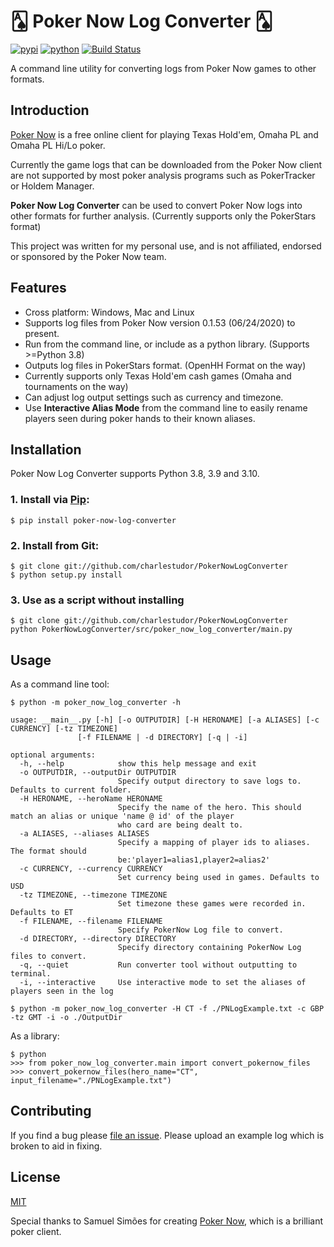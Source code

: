 # &#127137; Poker Now Log Converter &#127137;

[![pypi](https://img.shields.io/pypi/v/poker_now_log_converter.svg)](https://pypi.org/project/poker_now_log_converter/)
[![python](https://img.shields.io/pypi/pyversions/poker_now_log_converter.svg)](https://pypi.org/project/poker_now_log_converter/)
[![Build Status](https://github.com/charlestudor/PokerNowLogConverter/actions/workflows/main.yml/badge.svg?branch=master)](https://github.com/charlestudor/PokerNowLogConverter/actions)

A  command line utility for converting logs from Poker Now games to other formats.


## Introduction

[Poker Now](https://www.pokernow.club) is a free online client for playing Texas Hold'em, Omaha PL and Omaha PL Hi/Lo poker.

Currently the game logs that can be downloaded from the Poker Now client are not supported by most poker analysis programs
such as PokerTracker or Holdem Manager.

**Poker Now Log Converter** can be used to convert Poker Now logs into other formats for further analysis.
(Currently supports only the PokerStars format)

This project was written for my personal use, and is not affiliated, endorsed or sponsored by the Poker Now team.

## Features

- Cross platform: Windows, Mac and Linux
- Supports log files from Poker Now version 0.1.53 (06/24/2020) to present.
- Run from the command line, or include as a python library. (Supports >=Python 3.8)
- Outputs log files in PokerStars format. (OpenHH Format on the way)
- Currently supports only Texas Hold'em cash games (Omaha and tournaments on the way)
- Can adjust log output settings such as currency and timezone.
- Use **Interactive Alias Mode** from the command line to easily rename players seen during poker hands to their known aliases.
 
## Installation

Poker Now Log Converter supports Python 3.8, 3.9 and 3.10.

### 1. Install via [Pip](http://www.pip-installer.org/):

    $ pip install poker-now-log-converter

### 2. Install from Git:
    $ git clone git://github.com/charlestudor/PokerNowLogConverter
    $ python setup.py install
    
### 3. Use as a script without installing
    $ git clone git://github.com/charlestudor/PokerNowLogConverter
    python PokerNowLogConverter/src/poker_now_log_converter/main.py

## Usage

As a command line tool:

    $ python -m poker_now_log_converter -h
    
    usage: __main__.py [-h] [-o OUTPUTDIR] [-H HERONAME] [-a ALIASES] [-c CURRENCY] [-tz TIMEZONE]
                   [-f FILENAME | -d DIRECTORY] [-q | -i]

    optional arguments:
      -h, --help            show this help message and exit
      -o OUTPUTDIR, --outputDir OUTPUTDIR
                            Specify output directory to save logs to. Defaults to current folder.
      -H HERONAME, --heroName HERONAME
                            Specify the name of the hero. This should match an alias or unique 'name @ id' of the player
                            who card are being dealt to.
      -a ALIASES, --aliases ALIASES
                            Specify a mapping of player ids to aliases. The format should
                            be:'player1=alias1,player2=alias2'
      -c CURRENCY, --currency CURRENCY
                            Set currency being used in games. Defaults to USD
      -tz TIMEZONE, --timezone TIMEZONE
                            Set timezone these games were recorded in. Defaults to ET
      -f FILENAME, --filename FILENAME
                            Specify PokerNow Log file to convert.
      -d DIRECTORY, --directory DIRECTORY
                            Specify directory containing PokerNow Log files to convert.
      -q, --quiet           Run converter tool without outputting to terminal.
      -i, --interactive     Use interactive mode to set the aliases of players seen in the log
      
    $ python -m poker_now_log_converter -H CT -f ./PNLogExample.txt -c GBP -tz GMT -i -o ./OutputDir

As a library:

    $ python
    >>> from poker_now_log_converter.main import convert_pokernow_files
    >>> convert_pokernow_files(hero_name="CT", input_filename="./PNLogExample.txt")
    
## Contributing

If you find a bug please [file an issue](https://www.github.com/charlestudor/PokerNowLogConverter/issues?q=is%3Aopen).
Please upload an example log which is broken to aid in fixing.

## License
[MIT](LICENSE.TXT)



Special thanks to Samuel Simões for creating [Poker Now](https://www.pokernow.club), which is a brilliant poker client.
